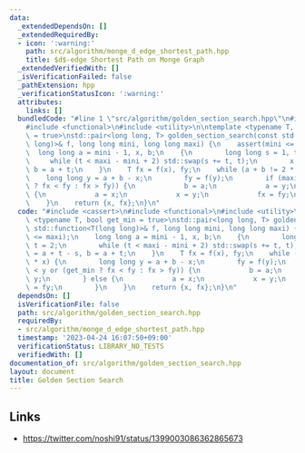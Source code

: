```yaml
---
data:
  _extendedDependsOn: []
  _extendedRequiredBy:
  - icon: ':warning:'
    path: src/algorithm/monge_d_edge_shortest_path.hpp
    title: $d$-edge Shortest Path on Monge Graph
  _extendedVerifiedWith: []
  _isVerificationFailed: false
  _pathExtension: hpp
  _verificationStatusIcon: ':warning:'
  attributes:
    links: []
  bundledCode: "#line 1 \"src/algorithm/golden_section_search.hpp\"\n#include <cassert>\n\
    #include <functional>\n#include <utility>\n\ntemplate <typename T, bool get_min\
    \ = true>\nstd::pair<long long, T> golden_section_search(const std::function<T(long\
    \ long)>& f, long long mini, long long maxi) {\n    assert(mini <= maxi);\n  \
    \  long long a = mini - 1, x, b;\n    {\n        long long s = 1, t = 2;\n   \
    \     while (t < maxi - mini + 2) std::swap(s += t, t);\n        x = a + t - s,\
    \ b = a + t;\n    }\n    T fx = f(x), fy;\n    while (a + b != 2 * x) {\n    \
    \    long long y = a + b - x;\n        fy = f(y);\n        if (maxi < y or (get_min\
    \ ? fx < fy : fx > fy)) {\n            b = a;\n            a = y;\n        } else\
    \ {\n            a = x;\n            x = y;\n            fx = fy;\n        }\n\
    \    }\n    return {x, fx};\n}\n"
  code: "#include <cassert>\n#include <functional>\n#include <utility>\n\ntemplate\
    \ <typename T, bool get_min = true>\nstd::pair<long long, T> golden_section_search(const\
    \ std::function<T(long long)>& f, long long mini, long long maxi) {\n    assert(mini\
    \ <= maxi);\n    long long a = mini - 1, x, b;\n    {\n        long long s = 1,\
    \ t = 2;\n        while (t < maxi - mini + 2) std::swap(s += t, t);\n        x\
    \ = a + t - s, b = a + t;\n    }\n    T fx = f(x), fy;\n    while (a + b != 2\
    \ * x) {\n        long long y = a + b - x;\n        fy = f(y);\n        if (maxi\
    \ < y or (get_min ? fx < fy : fx > fy)) {\n            b = a;\n            a =\
    \ y;\n        } else {\n            a = x;\n            x = y;\n            fx\
    \ = fy;\n        }\n    }\n    return {x, fx};\n}\n"
  dependsOn: []
  isVerificationFile: false
  path: src/algorithm/golden_section_search.hpp
  requiredBy:
  - src/algorithm/monge_d_edge_shortest_path.hpp
  timestamp: '2023-04-24 16:07:50+09:00'
  verificationStatus: LIBRARY_NO_TESTS
  verifiedWith: []
documentation_of: src/algorithm/golden_section_search.hpp
layout: document
title: Golden Section Search
---
```


## Links
- https://twitter.com/noshi91/status/1399003086362865673
